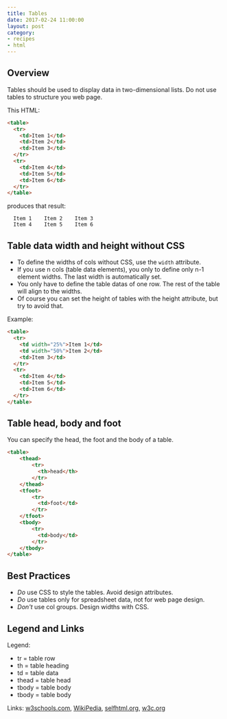 ```yaml
---
title: Tables
date: 2017-02-24 11:00:00
layout: post
category:
- recipes
- html
---
```




## Overview

Tables should be used to display data in two-dimensional lists.
Do not use tables to structure you web page.
 
This HTML:
``` html
<table>
  <tr>
    <td>Item 1</td>
    <td>Item 2</td>
    <td>Item 3</td>
  </tr>
  <tr>
    <td>Item 4</td>
    <td>Item 5</td>
    <td>Item 6</td>
  </tr>
</table>
```

produces that result:
```
  Item 1    Item 2    Item 3
  Item 4    Item 5    Item 6
```

## Table data width and height without CSS

* To define the widths of cols without CSS, use the `width` attribute.
* If you use n cols (table data elements), you only to define only n-1
  element widths. The last width is automatically set.
* You only have to define the table datas of one row. The rest of the
  table will align to the widths.
* Of course you can set the height of tables with the height attribute,
  but try to avoid that.

Example:
``` html
<table>
  <tr>
    <td width="25%">Item 1</td>
    <td width="50%">Item 2</td>
    <td>Item 3</td>
  </tr>
  <tr>
    <td>Item 4</td>
    <td>Item 5</td>
    <td>Item 6</td>
  </tr>
</table>
```

## Table head, body and foot

You can specify the head, the foot and the body of a table.
``` html
<table>
    <thead>
        <tr>
          <th>head</th>
        </tr>
    </thead>
    <tfoot>
        <tr>
          <td>foot</td>
        </tr>
    </tfoot>
    <tbody>
        <tr>
          <td>body</td>
        </tr>
    </tbody>
</table>
```

## Best Practices

* _Do_ use CSS to style the tables. Avoid design attributes.
* _Do_ use tables only for spreadsheet data, not for web page design.
* _Don't_ use col groups. Design widths with CSS.

## Legend and Links

Legend:
* tr = table row
* th = table heading
* td = table data
* thead = table head
* tbody = table body
* tbody = table body

Links:
[w3schools.com](http://www.w3schools.com/tags/tag_table.asp),
[WikiPedia](https://en.wikipedia.org/wiki/HTML_element#table_tag),
[selfhtml.org](https://wiki.selfhtml.org/wiki/Table),
[w3c.org](https://www.w3.org/TR/html5/tabular-data.html)